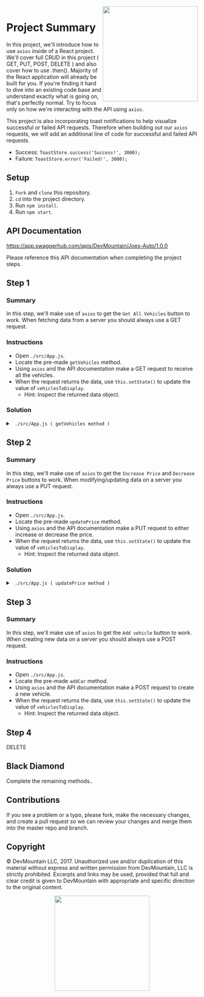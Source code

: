 <img src="https://devmounta.in/img/logowhiteblue.png" width="250" align="right">

# Project Summary

In this project, we'll introduce how to use `axios` inside of a React project. We'll cover full CRUD in this project ( GET, PUT, POST, DELETE ) and also cover how to use .then(). Majority of the React application will already be built for you. If you're finding it hard to dive into an existing code base and understand exactly what is going on, that's perfectly normal. Try to focus only on how we're interacting with the API using `axios`.

This project is also incorporating toast notifications to help visualize successful or failed API requests. Therefore when building out our `axios` requests, we will add an additional line of code for successful and failed API requests.

* Success: `ToastStore.success('Success!', 3000);`
* Failure: `ToastStore.error('Failed!', 3000);`

## Setup

1. `Fork` and `clone` this repository.
2. `cd` into the project directory.
3. Run `npm install`.
4. Run `npm start`.

## API Documentation

https://app.swaggerhub.com/apis/DevMountain/Joes-Auto/1.0.0

Please reference this API documentation when completing the project steps.

## Step 1

### Summary

In this step, we'll make use of `axios` to get the `Get All Vehicles` button to work. When fetching data from a server you should always use a GET request.

### Instructions

* Open `./src/App.js`.
* Locate the pre-made `getVehicles` method.
* Using `axios` and the API documentation make a GET request to receive all the vehicles.
* When the request returns the data, use `this.setState()` to update the value of `vehiclesToDisplay`.
  * Hint: Inspect the returned data object.

### Solution

<details>

<summary> <code> ./src/App.js ( getVehicles method ) </code> </summary>

```js
getVehicles() {
  axios.get('https://joes-autos.herokuapp.com/api/vehicles').then( results => {
    this.setState({ 'vehiclesToDisplay': results.data });
  });
}
```

</details>

## Step 2

### Summary
  In this step, we'll make use of `axios` to get the `Increase Price` and `Decrease Price` buttons to work. When modifying/updating data on a server you always use a PUT request.

### Instructions

* Open `./src/App.js`.
* Locate the pre-made `updatePrice` method.
* Using `axios` and the API documentation make a PUT request to either increase or decrease the price.
* When the request returns the data, use `this.setState()` to update the value of `vehiclesToDisplay`.
  * Hint: Inspect the returned data object.

### Solution

<details>

<summary> <code> ./src/App.js ( updatePrice method ) </code> </summary>

```js
updatePrice( priceChange, id ) {
  axios.put(`https://joes-autos.herokuapp.com/api/vehicles/${ id }/${ priceChange }`).then( results => {
    this.setState({ 'vehiclesToDisplay': results.data.vehicles });
  });
}
```

</details>

## Step 3

### Summary

In this step, we'll make use of `axios` to get the `Add vehicle` button to work. When creating new data on a server you should always use a POST request.

### Instructions

* Open `./src/App.js`.
* Locate the pre-made `addCar` method.
* Using `axios` and the API documentation make a POST request to create a new vehicle.
* When the request returns the data, use `this.setState()` to update the value of `vehiclesToDisplay`.
  * Hint: Inspect the returned data object.

## Step 4

DELETE

## Black Diamond

Complete the remaining methods..


## Contributions

If you see a problem or a typo, please fork, make the necessary changes, and create a pull request so we can review your changes and merge them into the master repo and branch.

## Copyright

© DevMountain LLC, 2017. Unauthorized use and/or duplication of this material without express and written permission from DevMountain, LLC is strictly prohibited. Excerpts and links may be used, provided that full and clear credit is given to DevMountain with appropriate and specific direction to the original content.

<p align="center">
<img src="https://devmounta.in/img/logowhiteblue.png" width="250">
</p>